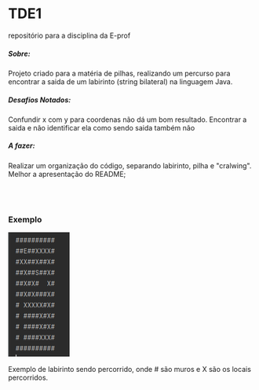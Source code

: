 # TDE1
repositório para a disciplina da E-prof 

<h5>
	Sobre:
</h5>

<div>
	Projeto criado para a matéria de pilhas, realizando um percurso para encontrar a saida de um labirinto (string bilateral) na linguagem Java.
</div>


<h5>
	Desafios Notados:
</h5>

<div>
	Confundir x com y para coordenas não dá um bom resultado.
	Encontrar a saida e não identificar ela como sendo saida também não
</div>

<h5>
	A fazer:
</h5>

<div>
	Realizar um organização do código, separando labirinto, pilha e "cralwing".
	Melhor a apresentação do README;	
</div>
</br>
</br>
</br>
<h3> Exemplo</h3>
<div>
	<img src="https://github.com/DiogoFeld/TDE1/blob/main/img/Labirinto.PNG" style="max-width: 100%;"> 
	</div>
<p>Exemplo de labirinto sendo percorrido, onde # são muros e X são os locais percorridos. </p> 


